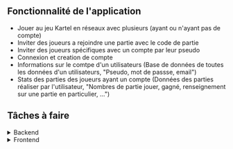 ## Fonctionnalité de l'application 

- Jouer au jeu Kartel en réseaux avec plusieurs (ayant ou n'ayant pas de compte)
- Inviter des joueurs a rejoindre une partie avec le code de partie
- Inviter des joueurs spécifiques avec un compte par leur pseudo
- Connexion et creation de compte
- Informations sur le comtpe d'un utilisateurs (Base de données de toutes les données d'un utilisateurs, "Pseudo, mot de passse, email")
- Stats des parties des joueurs ayant un compte (Données des parties réaliser par l'utilisateur, "Nombres de partie jouer, gagné, renseignement sur une partie en particulier, ...")

## Tâches à faire

<details><summary>Backend</summary><p>

- [x] Implementation des bases de données.
- [ ] Implémenter les services (déporter le code des API REST dans les SERVICES).
- [ ] Gestions des permissions (Middleware).
- [ ] Recoder la logique du jeu.
- [ ] Implémenter les API REST restante. (Accounts,...).

</p></details>

<details><summary>Frontend</summary><p>

- [ ] ?

</p></details>
